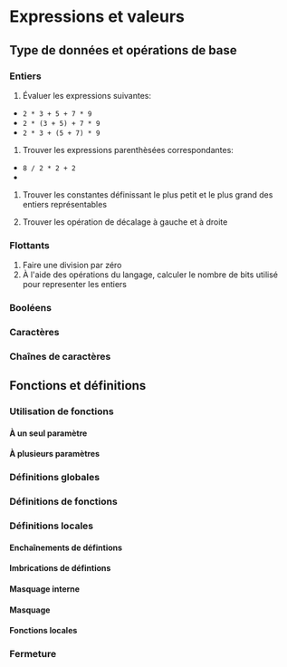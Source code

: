 # Expressions et valeurs

## Type de données et opérations de base

### Entiers

1. Évaluer les expressions suivantes:
  - `2 * 3 + 5 + 7 * 9`
  - `2 * (3 + 5) + 7 * 9`
  - `2 * 3 + (5 + 7) * 9`
1. Trouver les expressions parenthèsées correspondantes:
  - `8 / 2 * 2 + 2`
  - 
1. Trouver les constantes définissant le plus petit et le plus grand des entiers représentables

1. Trouver les opération de décalage à gauche et à droite

### Flottants

1. Faire une division par zéro
1. À l'aide des opérations du langage, calculer le nombre de bits utilisé pour representer les entiers

### Booléens

### Caractères

### Chaînes de caractères

## Fonctions et définitions

### Utilisation de fonctions

#### À un seul paramètre

#### À plusieurs paramètres

### Définitions globales

### Définitions de fonctions

### Définitions locales

#### Enchaînements de défintions

#### Imbrications de défintions

#### Masquage interne

#### Masquage

#### Fonctions locales

### Fermeture